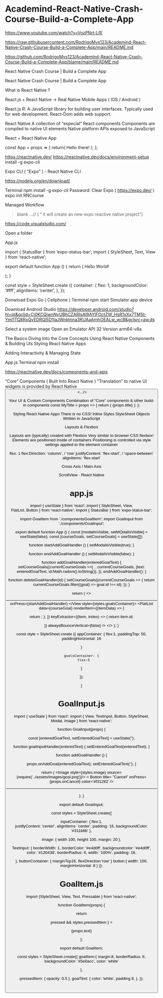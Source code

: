 # Academind-React-Native-Crash-Course-Build-a-Complete-App

https://www.youtube.com/watch?v=VozPNrt-LfE

https://raw.githubusercontent.com/RodrigoMvs123/Academind-React-Native-Crash-Course-Build-a-Complete-App/main/README.md

https://github.com/RodrigoMvs123/Academind-React-Native-Crash-Course-Build-a-Complete-App/blame/main/README.md

React Native Crash Course | Build a Complete App

React Native Crash Course | Build a Complete App


What is React Native ?

React.js + React Native -> Real Native Mobile Apps ( IOS / Android ) 

React.js 
R: A JavaScript library for building user interfaces. 
Typically used for web development.
React-Dom adds web support.

React Native 
A collection of “especial” React components 
Components are compiled to native UI elements 
Native platform APIs exposed to JavaScript 

React + React Native App 

const App = props => {
return(
<View> 
<Text>Hello there!</Text>
);
};

https://reactnative.dev/
https://reactnative.dev/docs/environment-setup
install -g expo-cli 

Expo CLI ( “Expo” )    -    React Native CLI 


https://nodejs.org/en/download/

Terminal 
npm install -g expo-cli 
Password: 
Clear
Expo ( https://expo.dev/ ) 
expo init RNCourse 

Managed Workflow 
> blank …// ( “ it will create an new expo reactive native project”) 

https://code.visualstudio.com/

Open a folder 

App.js

import { StatusBar } from ‘expo-status-bar’; 
import { StyleSheet, Text, View } from ‘react-native’;

export default function App () {
return ( 
<View style={styles.container}>
<Text>Hello World!</Text>

<StatusBar style=”auto”/>
</View>
);
}


const style = StyleSheet.create ({
container: {
flex: 1,
backgroundColor: ‘#fff’,
alignItems: ‘center’,
},
});
 
Donwload 
Expo Go ( Cellphone ) 
Terminal 
npm start 
Simulator app device  

Download Android Studio 
https://developer.android.com/studio?hl=pt&gclid=Cj0KCQjwnNyUBhCZARIsAI9AYlFOctZW_HsR1xXx7TMSt-YmI1TQ8RxQvEDRQl5D1IaJWnktnna3KUAaAmhOEALw_wcB&gclsrc=aw.ds

Select a system image 
Open an Emulator 
API 32 Version arm64-v8a

The Basics 
Diving Into the Core Concepts 
Using React Native Components & Building UIs 
Styling React Native Apps 

Adding Interactivity & Managing State 

App.js
Terminal npm install 

https://reactnative.dev/docs/components-and-apis

“Core” Components ( Built Into React Native ) 
“Translation” to native UI widgets is provided by React Native
<View/>
<Text/>
<Button/>
<TextInput/>
<Image/>
<.../>

Your UI & Custom Components 
Combination of “Core” components & other build-in components
const MyTitle = props => {
return ( 
<View> 
<Text> {props.title}</Text> 
</View> 
);
};


Styling React Native Apps 
There is no CSS! 
Inline Styles 
StyleSheet Objects 
Written in JavaScript 


Layouts & Flexbox 

Layouts are (typically) created with Flexbox 
Very similar to browser CSS flexbox! 
Elements are positioned inside of containers 
Positioning is controlled via style settings applied to the element container 

flex: 1 
flex:Direction: ‘column’, / ‘row’ 
justifyContent: ‘flex-start’, / ‘space-between’
alignItems: ‘flex-start’ 

Cross Axis / Main Axis 


ScrollView · React Native

  # app.js

import { useState } from 'react'; 
import { 
StyleSheet, 
View,  
FlatList,
Button
} from ‘react-native’;
import { StatusBar } from 'expo-status-bar'; 

import GoalItem from './componentsGoalItem';
import GoalInput from './components/GoalInput';

export default function App () {
const [modalIsVisible, setMOdalIsVisible] = useState(false);
const [courseGoals, setCourseGoals] = useState([]);

function startAddGoalHandler () {
 setModalIsVisible(true);
}

function endAddGoalHandler () {
setModalIsVisible(false);
}

function addGoalHandler(enteredGoalText) {
setCourseGoals((currentCourseGoals =>[
...currentCourseGoals, 
{text: enteredGoalText, id:Math.radom().toString()},
]);
 endAddGoalHandler();
}


function deleteGoalHandler(id) {
setCourseGoals((currentCourseGoals => { 
return currentCourseGoals.filter((goal) => goal.id !== id);
});
}


  return ( 
<>
<StatusBar style="light" />
    <View style={styles.appContainer}>
      <Button title='Add New Goal' 
              color="#a065ec" />
              onPress={startAddGoalHandler}
 <GoalInput 
     visible={modalIsVisible} 
     onAddGoal={addGoalHandler}
     onCancel={endAddGoalHandler}
/>
          </View style={styles.goalsContainer}>
       <FlatList 
 data={courseGoal} 
renderItem={(itemData)   => {

return <GoalItem 
  text={itemData.item.text} 
  id={itemData.item.id}
  onDeleteItem={deleteGoalHandler}
 />;
);
}} 
keyExtractor={(item, index) => {
return item.id; 

}}
alwaysBounceVertical={false}
/> 
</View>
</View>
</>
    );
}


const style = StyleSheet.create ({
 appContainer: {
    flex:1,
    paddingTop: 50,
    paddingHorizontal: 16
    
 } 
 
    goalsContainer: {
       flex:5 
}


});

}


# GoalInput.js


import { useState } from 'react';
import { View, 
TextInput, 
Button, 
StyleSheet, 
Modal, 
Image 
} from 'react-native'; 

function GoalInput(props) { 

const [enteredGoalText, setEnteredGoalText] = useState('');

function goalInputHandler(enteredText) {
 setEnteredGoalText(enteredText); 
}

function addGoalHandler () {

props.onAddGoal(enteredGoalText);
setEnteredGoalText('');
}

return ( 
<Modal visible={props.visible} animationType="slide"> 
<View style={styles.inputContainer}>
<Image style={styles.image} source={require('../assets/images/goal.png')}/>
         <TextInput 
style={styles.textInput} 
placeholder="Your course goal!" 
onChangeText={goalInputHandler} 
value={enteredGoalText}
/>
<View style={styles.buttonContainer}> 
<View style>
< Button title= "Cancel" onPress={props.onCancel} color='#f31282' />
</View>  
<View style={style.button} >
 <Button title="Add Goal" onPress={addGoalHandler} color='#5e0acc' />
</View>
</View>
        
</View>
</Modal>
);
}


export default GoalInput; 

const styles = StyleSheet.create({

inputContainer: {
    flex:1,  
    justifyContent: 'center',
    alignItems: 'center',
    padding: 16,
    backgroundColor: '#311b6b'
 },

image: {
width 100,
height 100,
margin: 20
},

  TextInput: {
    borderWidth: 1,
    borderColor: '#e4d0ff',
    backgroundcolor: '#e4d0ff',
    color: '#120438',
    borderRadius: 6,
    width: '100%',
    padding: 16,
     
  },
buttonContainer: {
marginTop16,
flexDirection:'row'
}
button:{
width: 100,
marginHorizontal: 8 
}
});

# GoalItem.js 

import {StyleSheet, View, Text, Pressable } from 'react-native';

function GoalItem(props) {


return 

<View key={goal} style={styles.goalItem}>
<Pressable android_ripple={{color:'#210644'}} onPress={props.onDeleteItem.bind(this, props.id)}
style={({pressed) => pressed && styles.pressedItem }
>

<Text style={styles.goalText}>{props.text}</Text>
</View>
</Pressable>

};

export default GoalItem;

const styles = StyleSheet.create({
goalItem:{
margin:8, 
borderRadius: 6,
backgroundColor: '#5e0acc',
color: 'white'
 
},

pressedItem: {
opacity: 0.5
},
goalText: {
color: 'white',
padding 8,
},
});

#









  





